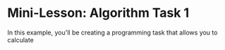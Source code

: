 # Mini-Lesson: Algorithm Task 1
In this example, you'll be creating a programming task that allows you to calculate 
